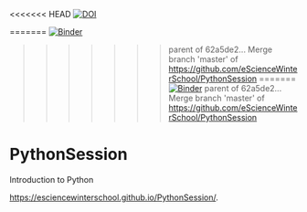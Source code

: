 <<<<<<< HEAD
[![DOI](https://zenodo.org/badge/DOI/10.5281/zenodo.2554804.svg)](https://doi.org/10.5281/zenodo.2554804)

=======
[![Binder](https://mybinder.org/badge_logo.svg)](https://mybinder.org/v2/gh/eScienceWinterSchool/PythonSession/master)
>>>>>>> parent of 62a5de2... Merge branch 'master' of https://github.com/eScienceWinterSchool/PythonSession
=======
[![Binder](https://mybinder.org/badge_logo.svg)](https://mybinder.org/v2/gh/eScienceWinterSchool/PythonSession/master)
>>>>>>> parent of 62a5de2... Merge branch 'master' of https://github.com/eScienceWinterSchool/PythonSession


# PythonSession
Introduction to Python

https://esciencewinterschool.github.io/PythonSession/.
